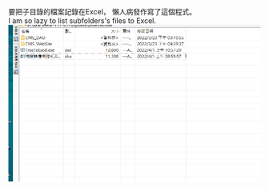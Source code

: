要把子目錄的檔案記錄在Excel， 懶人病發作寫了這個程式。  
I am so lazy to list subfolders's files to Excel.  
![demo](TreeToExcel.gif)